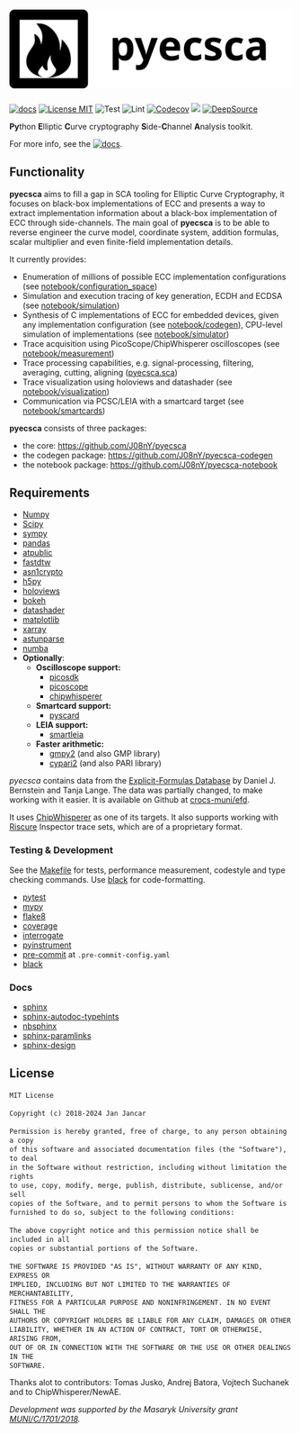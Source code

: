 # ![](docs/_static/logo_black_full.png)

[![docs](https://img.shields.io/badge/docs-neuromancer.sk-brightgreen.svg)](https://neuromancer.sk/pyecsca/)  [![License MIT ](https://img.shields.io/github/license/J08nY/pyecsca?color=brightgreen)](https://github.com/J08nY/pyecsca/blob/master/LICENSE) ![Test](https://github.com/J08nY/pyecsca/workflows/Test/badge.svg) ![Lint](https://github.com/J08nY/pyecsca/workflows/Lint/badge.svg) [![Codecov](https://img.shields.io/codecov/c/gh/J08nY/pyecsca?color=brightgreen&logo=codecov)](https://codecov.io/gh/J08nY/pyecsca) ![](https://img.shields.io/static/v1?label=mypy&message=No%20issues&color=brightgreen) [![DeepSource](https://deepsource.io/gh/J08nY/pyecsca.svg/?label=active+issues&show_trend=true)](https://deepsource.io/gh/J08nY/pyecsca/?ref=repository-badge)

**Py**thon **E**lliptic **C**urve cryptography **S**ide-**C**hannel **A**nalysis toolkit.

For more info, see the [![docs](https://img.shields.io/badge/docs-neuromancer.sk-brightgreen.svg)](https://neuromancer.sk/pyecsca/).

## Functionality

**pyecsca** aims to fill a gap in SCA tooling for Elliptic Curve Cryptography, it focuses on
black-box implementations of ECC and presents a way to extract implementation information
about a black-box implementation of ECC through side-channels. The main goal of **pyecsca**
is to be able to reverse engineer the curve model, coordinate system, addition formulas, scalar
multiplier and even finite-field implementation details.

It currently provides:
 - Enumeration of millions of possible ECC implementation configurations (see [notebook/configuration_space](https://neuromancer.sk/pyecsca/notebook/configuration_space.html))
 - Simulation and execution tracing of key generation, ECDH and ECDSA (see [notebook/simulation](https://neuromancer.sk/pyecsca/notebook/simulation.html))
 - Synthesis of C implementations of ECC for embedded devices, given any implementation configuration (see [notebook/codegen](https://neuromancer.sk/pyecsca/notebook/codegen.html)),
   CPU-level simulation of implementations (see [notebook/simulator](https://neuromancer.sk/pyecsca/notebook/simulator.html))
 - Trace acquisition using PicoScope/ChipWhisperer oscilloscopes (see [notebook/measurement](https://neuromancer.sk/pyecsca/notebook/measurement.html))
 - Trace processing capabilities, e.g. signal-processing, filtering, averaging, cutting, aligning ([pyecsca.sca](https://neuromancer.sk/pyecsca/api/pyecsca.sca.html))
 - Trace visualization using holoviews and datashader (see [notebook/visualization](https://neuromancer.sk/pyecsca/notebook/visualization.html))
 - Communication via PCSC/LEIA with a smartcard target (see [notebook/smartcards](https://neuromancer.sk/pyecsca/notebook/smartcards.html))

**pyecsca** consists of three packages:
 - the core: https://github.com/J08nY/pyecsca
 - the codegen package: https://github.com/J08nY/pyecsca-codegen
 - the notebook package: https://github.com/J08nY/pyecsca-notebook

## Requirements

 - [Numpy](https://www.numpy.org/)
 - [Scipy](https://www.scipy.org/)
 - [sympy](https://sympy.org/)
 - [pandas](https://pandas.pydata.org/)
 - [atpublic](https://public.readthedocs.io/)
 - [fastdtw](https://github.com/slaypni/fastdtw)
 - [asn1crypto](https://github.com/wbond/asn1crypto)
 - [h5py](https://www.h5py.org/)
 - [holoviews](https://holoviews.org)
 - [bokeh](https://bokeh.org)
 - [datashader](https://datashader.org)
 - [matplotlib](https://matplotlib.org/)
 - [xarray](https://xarray.pydata.org/en/stable/)
 - [astunparse](https://astunparse.readthedocs.io/)
 - [numba](https://numba.pydata.org/)
 - **Optionally**:
   - **Oscilloscope support:**
     - [picosdk](https://github.com/picotech/picosdk-python-wrappers/)
     - [picoscope](https://github.com/colinoflynn/pico-python)
     - [chipwhisperer](https://github.com/newaetech/chipwhisperer)
   - **Smartcard support:**
     - [pyscard](https://pyscard.sourceforge.io/)
   - **LEIA support:**
     - [smartleia](https://pypi.org/project/smartleia/)
   - **Faster arithmetic:**
     - [gmpy2](https://gmpy2.readthedocs.io/) (and also GMP library)
     - [cypari2](https://cypari2.readthedocs.io/) (and also PARI library)

*pyecsca* contains data from the [Explicit-Formulas Database](https://www.hyperelliptic.org/EFD/index.html) by Daniel J. Bernstein and Tanja Lange.
The data was partially changed, to make working with it easier. It is available on Github at [crocs-muni/efd](https://github.com/crocs-muni/efd).

It uses [ChipWhisperer](https://chipwhisperer.com) as one of its targets. It also supports working with [Riscure](https://www.riscure.com) Inspector
trace sets, which are of a proprietary format.

### Testing & Development

See the [Makefile](Makefile) for tests, performance measurement, codestyle and type checking commands.
Use [black](https://github.com/psf/black) for code-formatting.

 - [pytest](https://pytest.org)
 - [mypy](http://mypy-lang.org/)
 - [flake8](https://flake8.pycqa.org/)
 - [coverage](https://coverage.readthedocs.io/)
 - [interrogate](https://interrogate.readthedocs.io/)
 - [pyinstrument](https://github.com/joerick/pyinstrument/)
 - [pre-commit](https://pre-commit.com/) at `.pre-commit-config.yaml`
 - [black](https://github.com/psf/black)

### Docs

 - [sphinx](https://www.sphinx-doc.org/)
 - [sphinx-autodoc-typehints](https://pypi.org/project/sphinx-autodoc-typehints/)
 - [nbsphinx](https://nbsphinx.readthedocs.io/)
 - [sphinx-paramlinks](https://pypi.org/project/sphinx-paramlinks/)
 - [sphinx-design](https://sphinx-design.readthedocs.io/)


## License

    MIT License

    Copyright (c) 2018-2024 Jan Jancar

    Permission is hereby granted, free of charge, to any person obtaining a copy
    of this software and associated documentation files (the "Software"), to deal
    in the Software without restriction, including without limitation the rights
    to use, copy, modify, merge, publish, distribute, sublicense, and/or sell
    copies of the Software, and to permit persons to whom the Software is
    furnished to do so, subject to the following conditions:

    The above copyright notice and this permission notice shall be included in all
    copies or substantial portions of the Software.

    THE SOFTWARE IS PROVIDED "AS IS", WITHOUT WARRANTY OF ANY KIND, EXPRESS OR
    IMPLIED, INCLUDING BUT NOT LIMITED TO THE WARRANTIES OF MERCHANTABILITY,
    FITNESS FOR A PARTICULAR PURPOSE AND NONINFRINGEMENT. IN NO EVENT SHALL THE
    AUTHORS OR COPYRIGHT HOLDERS BE LIABLE FOR ANY CLAIM, DAMAGES OR OTHER
    LIABILITY, WHETHER IN AN ACTION OF CONTRACT, TORT OR OTHERWISE, ARISING FROM,
    OUT OF OR IN CONNECTION WITH THE SOFTWARE OR THE USE OR OTHER DEALINGS IN THE
    SOFTWARE.

Thanks alot to contributors: Tomas Jusko, Andrej Batora, Vojtech Suchanek and
to ChipWhisperer/NewAE.

*Development was supported by the Masaryk University grant [MUNI/C/1701/2018](https://www.muni.cz/en/research/projects/46834).*
